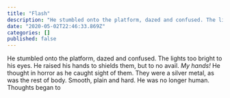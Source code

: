 ```yaml
---
title: "Flash"
description: "He stumbled onto the platform, dazed and confused. The lights too bright to his eyes. He raised his hands to shields them, but to no avail…"
date: "2020-05-02T22:46:33.869Z"
categories: []
published: false
---
```


He stumbled onto the platform, dazed and confused. The lights too bright to his eyes. He raised his hands to shields them, but to no avail. _My hands!_ He thought in horror as he caught sight of them. They were a silver metal, as was the rest of body. Smooth, plain and hard. He was no longer human. Thoughts began to
